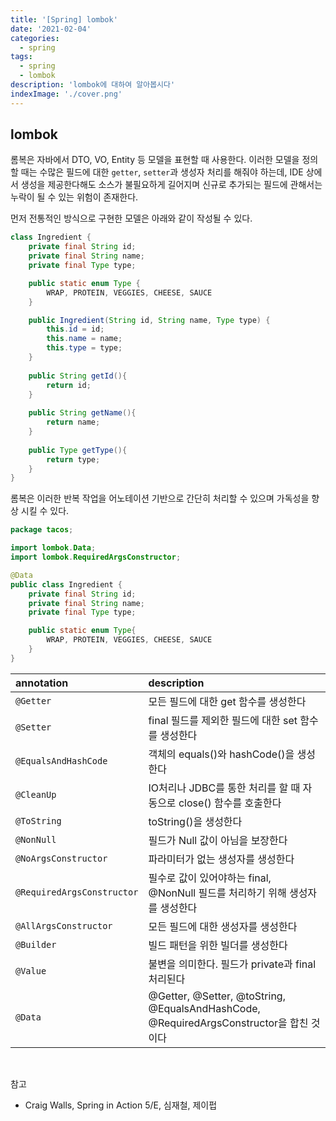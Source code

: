 ```yaml
---
title: '[Spring] lombok'
date: '2021-02-04'
categories:
  - spring
tags:
  - spring
  - lombok
description: 'lombok에 대하여 알아봅시다'
indexImage: './cover.png'
---
```


## lombok  

롬복은 자바에서 DTO, VO, Entity 등 모델을 표현할 때 사용한다. 
이러한 모델을 정의할 때는 수많은 필드에 대한 ```getter```, ```setter```과 생성자 처리를 해줘야 하는데, IDE 상에서 생성을 제공한다해도 소스가 불필요하게 길어지며 신규로 추가되는 필드에 관해서는 누락이 될 수 있는 위험이 존재한다. 

먼저 전통적인 방식으로 구현한 모델은 아래와 같이 작성될 수 있다. 

``` java
class Ingredient {
    private final String id;
    private final String name;
    private final Type type;

    public static enum Type {
        WRAP, PROTEIN, VEGGIES, CHEESE, SAUCE
    }

    public Ingredient(String id, String name, Type type) {
        this.id = id;
        this.name = name;
        this.type = type;
    }
    
    public String getId(){
        return id;
    }
    
    public String getName(){
        return name;
    }
    
    public Type getType(){
        return type;
    }
}
```

롬복은 이러한 반복 작업을 어노테이션 기반으로 간단히 처리할 수 있으며 가독성을 향상 시킬 수 있다. 

``` java
package tacos;

import lombok.Data;
import lombok.RequiredArgsConstructor;

@Data
public class Ingredient {
    private final String id;
    private final String name;
    private final Type type;

    public static enum Type{
        WRAP, PROTEIN, VEGGIES, CHEESE, SAUCE
    }
}
```

|annotation|description|
|:---|:---|
|```@Getter```|모든 필드에 대한 get 함수를 생성한다|
|```@Setter```|final 필드를 제외한 필드에 대한 set 함수를 생성한다|
|```@EqualsAndHashCode```|객체의 equals()와 hashCode()을 생성한다|
|```@CleanUp```|IO처리나 JDBC를 통한 처리를 할 때 자동으로 close() 함수를 호출한다|
|```@ToString```|toString()을 생성한다|
|```@NonNull```|필드가 Null 값이 아님을 보장한다|
|```@NoArgsConstructor```|파라미터가 없는 생성자를 생성한다|
|```@RequiredArgsConstructor```|필수로 값이 있어야하는 final, @NonNull 필드를 처리하기 위해 생성자를 생성한다|
|```@AllArgsConstructor```|모든 필드에 대한 생성자를 생성한다|
|```@Builder```|빌드 패턴을 위한 빌더를 생성한다|
|```@Value```|불변을 의미한다. 필드가 private과 final 처리된다|
|```@Data```|@Getter, @Setter, @toString, @EqualsAndHashCode, @RequiredArgsConstructor을 합친 것이다|

<br/>

참고  
- Craig Walls, Spring in Action 5/E, 심재철, 제이펍  